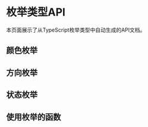 # 枚举类型API

本页面展示了从TypeScript枚举类型中自动生成的API文档。

## 颜色枚举

<ApiTable id="Colors"></ApiTable>

## 方向枚举

<ApiTable id="Direction"></ApiTable>

## 状态枚举

<ApiTable id="Status"></ApiTable>

## 使用枚举的函数

<ApiTable id="processEnum"></ApiTable> 